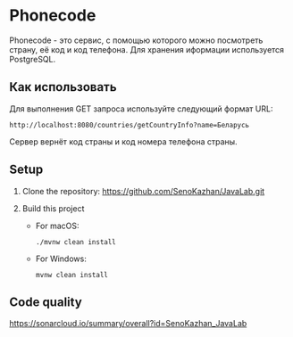 # Phonecode

Phonecode - это сервис, с помощью которого можно посмотреть страну, её код и код телефона. 
Для хранения иформации используется PostgreSQL.

## Как использовать

Для выполнения GET запроса используйте следующий формат URL:

    http://localhost:8080/countries/getCountryInfo?name=Беларусь
Сервер вернёт код страны и код номера телефона страны.

## Setup
1. Clone the repository: https://github.com/SenoKazhan/JavaLab.git
2. Build this project

     * For macOS:
 
           ./mvnw clean install   
     * For Windows:
   
           mvnw clean install
## Code quality
https://sonarcloud.io/summary/overall?id=SenoKazhan_JavaLab
